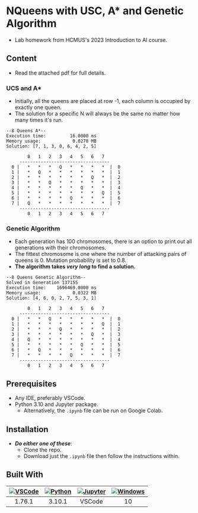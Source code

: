# NQueens with USC, A* and Genetic Algorithm

- Lab homework from HCMUS's 2023 Introduction to AI course.

## Content

- Read the attached pdf for full details.

### UCS and A*

- Initially, all the queens are placed at row -1, each column is occupied by exactly one queen.
- The solution for a specific N will always be the same no matter how many times it's run.

```
--8 Queens A*--
Execution time:         16.0000 ms
Memory usage:            0.0278 MB
Solution: [7, 1, 3, 0, 6, 4, 2, 5]

        0   1   2   3   4   5   6   7 
     ----------------------------------
  0 |   *   *   *   Q   *   *   *   *  |  0
  1 |   *   Q   *   *   *   *   *   *  |  1
  2 |   *   *   *   *   *   *   Q   *  |  2
  3 |   *   *   Q   *   *   *   *   *  |  3
  4 |   *   *   *   *   *   Q   *   *  |  4
  5 |   *   *   *   *   *   *   *   Q  |  5
  6 |   *   *   *   *   Q   *   *   *  |  6
  7 |   Q   *   *   *   *   *   *   *  |  7
     ----------------------------------
        0   1   2   3   4   5   6   7 
```

### Genetic Algorithm

- Each generation has 100 chromosomes, there is an option to print out all generations with their chromosomes.
- The fittest chromosome is one where the number of attacking pairs of queens is 0. Mutation probability is set to 0.8.
- **The algorithm takes ***very long*** to find a solution.**

```
--8 Queens Genetic Algorithm--
Solved in Generation 137155
Execution time:    1696469.0000 ms
Memory usage:            0.0322 MB
Solution: [4, 6, 0, 2, 7, 5, 3, 1]

        0   1   2   3   4   5   6   7 
     ----------------------------------
  0 |   *   *   Q   *   *   *   *   *  |  0
  1 |   *   *   *   *   *   *   *   Q  |  1
  2 |   *   *   *   Q   *   *   *   *  |  2
  3 |   *   *   *   *   *   *   Q   *  |  3
  4 |   Q   *   *   *   *   *   *   *  |  4
  5 |   *   *   *   *   *   Q   *   *  |  5
  6 |   *   Q   *   *   *   *   *   *  |  6
  7 |   *   *   *   *   Q   *   *   *  |  7
     ----------------------------------
        0   1   2   3   4   5   6   7 
```

## Prerequisites

- Any IDE, preferably VSCode.
- Python 3.10 and Jupyter package.
  - Alternatively, the `.ipynb` file can be run on Google Colab.

## Installation

- ***Do either one of these***:
  - Clone the repo.
  - Download just the `.ipynb` file then follow the instructions within.

## Built With

[vscodeicon]: https://skillicons.dev/icons?i=vscode&theme=dark
[vscodeurl]: https://code.visualstudio.com/

[pythonicon]: https://skillicons.dev/icons?i=py&theme=dark
[pythonurl]: https://www.python.org/

[jupytericon]: https://cdn.jsdelivr.net/gh/devicons/devicon/icons/jupyter/jupyter-original-wordmark.svg
[jupyterurl]: https://code.visualstudio.com/docs/datascience/jupyter-notebooks

[windowsicon]: https://cdn.jsdelivr.net/gh/devicons/devicon/icons/windows8/windows8-original.svg
[windowsurl]: https://www.microsoft.com/en-us/windows/

| [![VSCode][vscodeicon]][vscodeurl] | [![Python][pythonicon]][pythonurl] | [![Jupyter][jupytericon]][jupyterurl] | [![Windows][windowsicon]][windowsurl] |
| :-: | :-: | :-: | :-: |
| 1.76.1 | 3.10.1 | VSCode | &nbsp;&nbsp; 10 &nbsp;&nbsp; |
